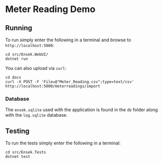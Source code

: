 # Meter Reading Demo

## Running

To run simply enter the following in a terminal and browse to ```http://localhost:5000```:

```
cd src/Ensek.WebUI/
dotnet run
```

You can also upload via ```curl```:

```
cd docs
curl -X POST -F 'File=@"Meter_Reading.csv";type=text/csv' http://localhost:5000/meterreadings/import
```

### Database

The ```ensek.sqlite``` used with the application is found in the ```db``` folder along with the ```log.sqlite``` database.


## Testing

To run the tests simply enter the following in a terminal:

```
cd src/Ensek.Tests
dotnet test
```

